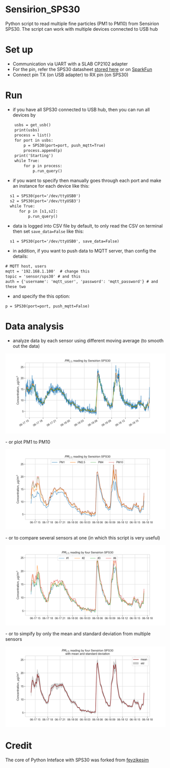 # Sensirion_SPS30
Python script to read multiple fine particles (PM1 to PM10) from Sensirion SPS30. The script can work with multiple devices connected to USB hub

# Set up
- Communication via UART with a SLAB CP2102 adapter
- For the pin, refer the SPS30 datasheet [stored here](#) or on [SparkFun](https://cdn.sparkfun.com/assets/2/d/2/a/6/Sensirion_SPS30_Particulate_Matter_Sensor_v0.9_D1__1_.pdf)
- Connect pin TX (on USB adapter) to RX pin (on SPS30)

# Run
- if you have all SPS30 connected to USB hub, then you can run all devices by 
```
    usbs = get_usb()
    print(usbs)
    process = list()
    for port in usbs:
        p = SPS30(port=port, push_mqtt=True)
        process.append(p)
    print('Starting')
    while True:
        for p in process:
            p.run_query()
```
- if you want to specify then manually goes through each port and make an instance for each device like this:
```
  s1 = SPS30(port='/dev/ttyUSB0')
  s2 = SPS30(port='/dev/ttyUSB3')
  while True:
      for p in [s1,s2]:
          p.run_query()

```

- data is logged into CSV file by default, to only read the CSV on terminal then set `save_data=False` like this:
```
  s1 = SPS30(port='/dev/ttyUSB0', save_data=False)
```
- in addition, if you want to push data to MQTT server, than config the details:
```
# MQTT host, users
mqtt = '192.168.1.100'  # change this
topic = 'sensor/sps30' # and this
auth = {'username': 'mqtt_user', 'password': 'mqtt_password'} # and these two
```
- and specify the this option:
```
p = SPS30(port=port, push_mqtt=False)
```

# Data analysis
- analyze data by each sensor using different moving average (to smooth out the data)
<p>
    <img src="img/pm2.5_sps30.png">
</p>
- or plot PM1 to PM10
<p>
    <img src="img/pms_sps30.png">
</p>
- or to compare several sensors at one (in which this script is very useful)
<p>
    <img src="img/pmx4_sps30.png">
</p>
- or to simpify by only the mean and standard deviation from multiple sensors
<p>
    <img src="img/pmx4_sps30_avg.png">
</p>

# Credit
The core of Python Inteface with SPS30 was forked from [feyzikesim](https://github.com/feyzikesim/sps30)
